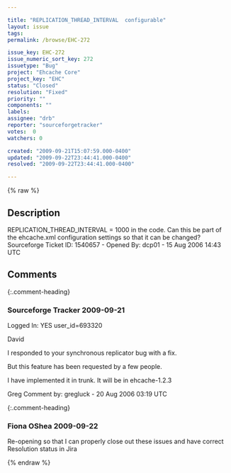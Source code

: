 ```yaml
---

title: "REPLICATION_THREAD_INTERVAL  configurable"
layout: issue
tags: 
permalink: /browse/EHC-272

issue_key: EHC-272
issue_numeric_sort_key: 272
issuetype: "Bug"
project: "Ehcache Core"
project_key: "EHC"
status: "Closed"
resolution: "Fixed"
priority: ""
components: ""
labels: 
assignee: "drb"
reporter: "sourceforgetracker"
votes:  0
watchers: 0

created: "2009-09-21T15:07:59.000-0400"
updated: "2009-09-22T23:44:41.000-0400"
resolved: "2009-09-22T23:44:41.000-0400"

---
```




{% raw %}



## Description

<div markdown="1" class="description">

REPLICATION\_THREAD\_INTERVAL = 1000 in the code. Can
this be part of the ehcache.xml configuration settings
so that it can be changed?
Sourceforge Ticket ID: 1540657 - Opened By: dcp01 - 15 Aug 2006 14:43 UTC

</div>

## Comments


{:.comment-heading}
### **Sourceforge Tracker** <span class="date">2009-09-21</span>

<div markdown="1" class="comment">

Logged In: YES 
user\_id=693320

David

I responded to your synchronous replicator bug with a fix. 

But this feature has been requested by a few people.

I have implemented it in trunk. It will be in ehcache-1.2.3

Greg
Comment by: gregluck - 20 Aug 2006 03:19 UTC

</div>


{:.comment-heading}
### **Fiona OShea** <span class="date">2009-09-22</span>

<div markdown="1" class="comment">

Re-opening so that I can properly close out these issues and have correct Resolution status in Jira

</div>



{% endraw %}
